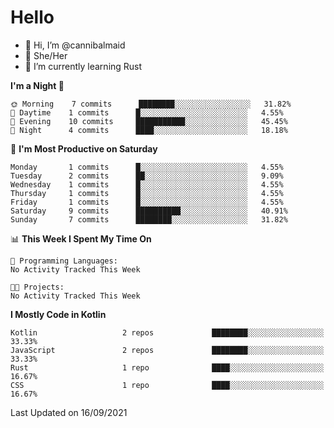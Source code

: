 # Hello
- 👋 Hi, I’m @cannibalmaid
- 👀 She/Her
- 🌱 I’m currently learning Rust

<!--START_SECTION:waka-->
**I'm a Night 🦉** 

```text
🌞 Morning    7 commits      ████████░░░░░░░░░░░░░░░░░   31.82% 
🌆 Daytime    1 commits      █░░░░░░░░░░░░░░░░░░░░░░░░   4.55% 
🌃 Evening    10 commits     ███████████░░░░░░░░░░░░░░   45.45% 
🌙 Night      4 commits      ████░░░░░░░░░░░░░░░░░░░░░   18.18%

```
📅 **I'm Most Productive on Saturday** 

```text
Monday       1 commits      █░░░░░░░░░░░░░░░░░░░░░░░░   4.55% 
Tuesday      2 commits      ██░░░░░░░░░░░░░░░░░░░░░░░   9.09% 
Wednesday    1 commits      █░░░░░░░░░░░░░░░░░░░░░░░░   4.55% 
Thursday     1 commits      █░░░░░░░░░░░░░░░░░░░░░░░░   4.55% 
Friday       1 commits      █░░░░░░░░░░░░░░░░░░░░░░░░   4.55% 
Saturday     9 commits      ██████████░░░░░░░░░░░░░░░   40.91% 
Sunday       7 commits      ████████░░░░░░░░░░░░░░░░░   31.82%

```


📊 **This Week I Spent My Time On** 

```text
💬 Programming Languages: 
No Activity Tracked This Week

🐱‍💻 Projects: 
No Activity Tracked This Week

```

**I Mostly Code in Kotlin** 

```text
Kotlin                   2 repos             ████████░░░░░░░░░░░░░░░░░   33.33% 
JavaScript               2 repos             ████████░░░░░░░░░░░░░░░░░   33.33% 
Rust                     1 repo              ████░░░░░░░░░░░░░░░░░░░░░   16.67% 
CSS                      1 repo              ████░░░░░░░░░░░░░░░░░░░░░   16.67%

```



 Last Updated on 16/09/2021
<!--END_SECTION:waka-->
